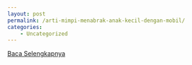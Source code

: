 ```yaml
---
layout: post
permalink: /arti-mimpi-menabrak-anak-kecil-dengan-mobil/
categories:
    - Uncategorized
---
```


[Baca Selengkapnya](/01)